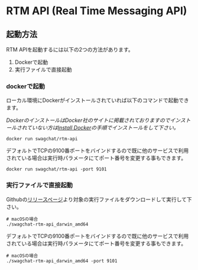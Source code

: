 # RTM API (Real Time Messaging API)

## 起動方法

RTM APIを起動するには以下の2つの方法があります。

1. Dockerで起動
1. 実行ファイルで直接起動

### dockerで起動

ローカル環境にDockerがインストールされていれば以下のコマンドで起動できます。

*DockerのインストールはDocker社のサイトに掲載されておりますのでインストールされていない方は[Install Docker](https://docs.docker.com/engine/installation/)の手順でインストールをして下さい。*

```
docker run swagchat/rtm-api
```

デフォルトでTCPの9100番ポートをバインドするので既に他のサービスで利用されている場合は実行時パラメータにてポート番号を変更する事もできます。

```
docker run swagchat/rtm-api -port 9101
```

### 実行ファイルで直接起動

Githubの[リリースページ](https://github.com/swagchat/rtm-api/releases)より対象の実行ファイルをダウンロードして実行して下さい。

```
# macOSの場合
./swagchat-rtm-api_darwin_amd64
```

デフォルトでTCPの9100番ポートをバインドするので既に他のサービスで利用されている場合は実行時パラメータにてポート番号を変更する事もできます。

```
# macOSの場合
./swagchat-rtm-api_darwin_amd64 -port 9101
```
